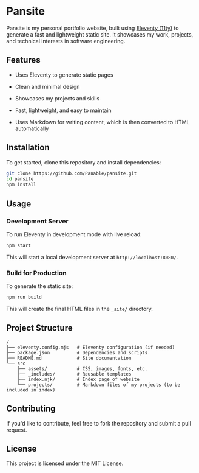 # Pansite
Pansite is my personal portfolio website, built using [Eleventy (11ty)](https://www.11ty.dev/) to generate a fast and lightweight static site. It showcases my work, projects, and technical interests in software engineering.

## Features

- Uses Eleventy to generate static pages

- Clean and minimal design

- Showcases my projects and skills

- Fast, lightweight, and easy to maintain

- Uses Markdown for writing content, which is then converted to HTML automatically

## Installation

To get started, clone this repository and install dependencies:

```sh
git clone https://github.com/Panable/pansite.git
cd pansite
npm install
```

## Usage

### Development Server

To run Eleventy in development mode with live reload:

```sh
npm start
```

This will start a local development server at `http://localhost:8080/`.

### Build for Production

To generate the static site:

```sh
npm run build
```

This will create the final HTML files in the `_site/` directory.

## Project Structure

```
/
├── eleventy.config.mjs   # Eleventy configuration (if needed)
├── package.json          # Dependencies and scripts
├── README.md             # Site documentation
└── src
    ├── assets/           # CSS, images, fonts, etc.
    ├── _includes/        # Reusable templates
    ├── index.njk/        # Index page of website
    └── projects/         # Markdown files of my projects (to be included in index)
```

## Contributing

If you'd like to contribute, feel free to fork the repository and submit a pull request.

## License

This project is licensed under the MIT License.
